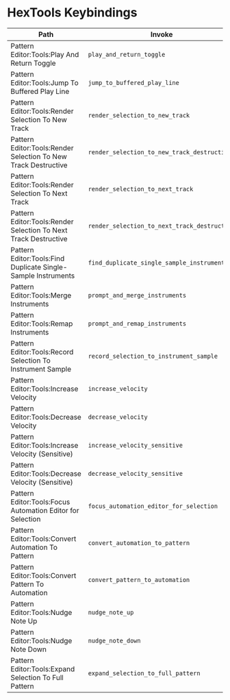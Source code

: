 # HexTools Keybindings

| Path | Invoke |
|------|--------|
| Pattern Editor:Tools:Play And Return Toggle | `play_and_return_toggle` |
| Pattern Editor:Tools:Jump To Buffered Play Line | `jump_to_buffered_play_line` |
| Pattern Editor:Tools:Render Selection To New Track | `render_selection_to_new_track` |
| Pattern Editor:Tools:Render Selection To New Track Destructive | `render_selection_to_new_track_destructive` |
| Pattern Editor:Tools:Render Selection To Next Track | `render_selection_to_next_track` |
| Pattern Editor:Tools:Render Selection To Next Track Destructive | `render_selection_to_next_track_destructive` |
| Pattern Editor:Tools:Find Duplicate Single-Sample Instruments | `find_duplicate_single_sample_instruments` |
| Pattern Editor:Tools:Merge Instruments | `prompt_and_merge_instruments` |
| Pattern Editor:Tools:Remap Instruments | `prompt_and_remap_instruments` |
| Pattern Editor:Tools:Record Selection To Instrument Sample | `record_selection_to_instrument_sample` |
| Pattern Editor:Tools:Increase Velocity | `increase_velocity` |
| Pattern Editor:Tools:Decrease Velocity | `decrease_velocity` |
| Pattern Editor:Tools:Increase Velocity (Sensitive) | `increase_velocity_sensitive` |
| Pattern Editor:Tools:Decrease Velocity (Sensitive) | `decrease_velocity_sensitive` |
| Pattern Editor:Tools:Focus Automation Editor for Selection | `focus_automation_editor_for_selection` |
| Pattern Editor:Tools:Convert Automation To Pattern | `convert_automation_to_pattern` |
| Pattern Editor:Tools:Convert Pattern To Automation | `convert_pattern_to_automation` |
| Pattern Editor:Tools:Nudge Note Up | `nudge_note_up` |
| Pattern Editor:Tools:Nudge Note Down | `nudge_note_down` |
| Pattern Editor:Tools:Expand Selection To Full Pattern | `expand_selection_to_full_pattern` |